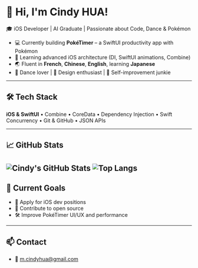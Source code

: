 # 👋 Hi, I'm Cindy HUA!

🎓 iOS Developer | AI Graduate | Passionate about Code, Dance & Pokémon

- 💻 Currently building **PokéTimer** – a SwiftUI productivity app with Pokémon
- 📱 Learning advanced iOS architecture (DI, SwiftUI animations, Combine)
- 🌏 Fluent in **French**, **Chinese**, **English**, learning **Japanese**
- 💃 Dance lover | 🎨 Design enthusiast | 🧠 Self-improvement junkie

---

## 🛠️ Tech Stack
**iOS & SwiftUI** • Combine • CoreData • Dependency Injection • Swift Concurrency • Git & GitHub • JSON APIs

---

## 📈 GitHub Stats
![Cindy's GitHub Stats](https://github-readme-stats.vercel.app/api?username=cindy-hua&show_icons=true&theme=default)
![Top Langs](https://github-readme-stats.vercel.app/api/top-langs/?username=cindy-hua&layout=compact)
---

## 🌱 Current Goals
- 🎯 Apply for iOS dev positions
- 🧠 Contribute to open source
- 🛠 Improve PokéTimer UI/UX and performance

---

## 📫 Contact
- 📧 m.cindyhua@gmail.com

